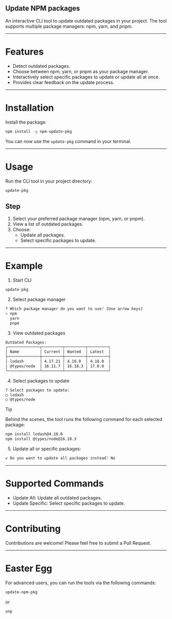 Update NPM packages
---

An interactive CLI tool to update outdated packages in your project. The tool supports multiple package managers: npm,
yarn, and pnpm.

---

# Features

- Detect outdated packages.
- Choose between npm, yarn, or pnpm as your package manager.
- Interactively select specific packages to update or update all at once.
- Provides clear feedback on the update process.

---

# Installation

Install the package:

```bash
npm install -g npm-update-pkg
```

You can now use the `update-pkg` command in your terminal.

---

# Usage

Run the CLI tool in your project directory:

```bash
update-pkg
```

## Step

1. Select your preferred package manager (npm, yarn, or pnpm).
2. View a list of outdated packages.
3. Choose:
    - Update all packages.
    - Select specific packages to update.

---

# Example

1. Start CLI

```bash
update-pkg
```

2. Select package manager

```bash
? Which package manager do you want to use? (Use arrow keys)
> npm
  yarn
  pnpm
```

3. View outdated packages

```bash
Outdated Packages:
┌──────────────┬─────────┬─────────┬─────────┐
│ Name         │ Current │ Wanted  │ Latest  │
├──────────────┼─────────┼─────────┼─────────┤
│ lodash       │ 4.17.21 │ 4.18.0  │ 4.18.0  │
│ @types/node  │ 16.11.7 │ 16.18.3 │ 17.0.0  │
└──────────────┴─────────┴─────────┴─────────┘
```

4. Select packages to update

```bash
? Select packages to update:
◯ lodash
◯ @types/node
```

> [!TIP]
> Behind the scenes, the tool runs the following command for each selected package:
> ```bash
> npm install lodash@4.18.0
> npm install @types/node@16.18.3
> ```

5. Update all or specific packages:

```bash
✔ Do you want to update all packages instead? No
```

--- 

# Supported Commands

- Update All: Update all outdated packages.
- Update Specific: Select specific packages to update.

---

# Contributing

Contributions are welcome! Please feel free to submit a Pull Request.

---

# Easter Egg

For advanced users, you can run the tools via the following commands:

```bash
update-npm-pkg
```

or

```bash
unp
```
